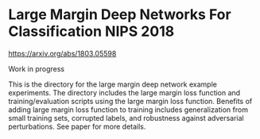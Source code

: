 # Large Margin Deep Networks For Classification NIPS 2018
https://arxiv.org/abs/1803.05598

Work in progress


This is the directory for the large margin deep network example experiments. The directory includes the large margin loss function and training/evaluation scripts using the large margin loss function. Benefits of adding large margin loss function to training includes generalization from small training sets, corrupted labels, and robustness against adversarial perturbations. See paper for more details.



